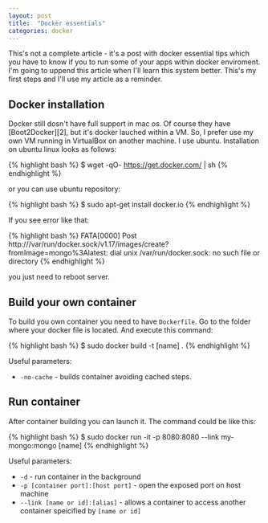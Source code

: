 ```yaml
---
layout: post
title:  "Docker essentials"
categories: docker
---
```

This's not a complete article - it's a post with docker essential tips which you have to know if you to run some of your apps within docker enviroment. I'm going to uppend this article when I'll learn this system better. This's my first steps and I'll use my article as a reminder.

## Docker installation

Docker still dosn't have full support in mac os. Of course they have [Boot2Docker][2], but it's docker lauched within a VM. So, I prefer use my own VM running in VirtualBox on another machine. I use ubuntu. Installation on ubuntu linux looks as follows:

{% highlight bash %}
$ wget -qO- https://get.docker.com/ | sh
{% endhighlight %}

or you can use ubuntu repository:

{% highlight bash %}
$ sudo apt-get install docker.io
{% endhighlight %}

If you see error like that:

{% highlight bash %}
FATA[0000] Post http:///var/run/docker.sock/v1.17/images/create?fromImage=mongo%3Alatest: dial unix /var/run/docker.sock: no such file or directory
{% endhighlight %}

you just need to reboot server. 

## Build your own container

To build you own container you need to have `Dockerfile`. Go to the folder where your docker file is located. And execute this command:

{% highlight bash %}
$ sudo docker build -t [name] .
{% endhighlight %}

Useful parameters:

* `-no-cache` - builds container avoiding cached steps. 

## Run container

After container building you can launch it. The command could be like this:

{% highlight bash %}
$ sudo docker run -it -p 8080:8080 --link my-mongo:mongo [name]
{% endhighlight %}

Useful parameters:

* `-d` - run container in the background
* `-p [container port]:[host port]` - open the exposed port on host machine
* `--link [name or id]:[alias]` - allows a container to access another container speicified by `[name or id]` 
